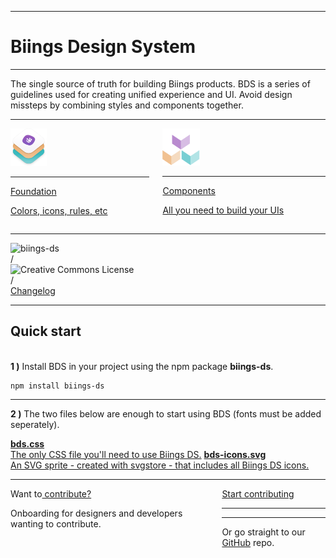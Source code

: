<hr class="is-hidden-desktop is-smaller">
<h1 class="title is-0 is-size-1-mobile is-family-secondary">Biings Design System</h1>
<hr>
<p class="subtitle is-4">
    <span class="has-text-weight-medium">The single source of truth for building Biings products</span>. BDS is a series of guidelines used for creating unified experience and UI. Avoid design missteps by combining styles and components together.
</p>
<hr class="is-size-4">
<div class="columns is-multiline">
    <div class="column is-half">
        <a href="#/color" class="box is-raised has-background-primary-dark hover-to-popping">
            <div class="box">
                    <img src="media/bds.png" width="58" class="no-zoom"/>
                    <hr class="is-size-8">
                    <div class="title is-4 has-text-white">Foundation</div>
                    <p class="subtitle is-6 has-text-weight-medium has-text-primary-lighter">Colors, icons, rules, etc</p>
            </div>
        </a>
    </div>
    <div class="column is-half">
        <a href="#/avatar" class="box is-raised has-background-white-ter hover-to-popping">
            <div class="box">
                <img src="media/components.png" width="60" class="no-zoom"/>
                <hr class="is-size-8">
                <div class="title is-4">Components</div>
                <p class="subtitle is-6 has-text-weight-medium has-text-grey">All you need to build your UIs</p>
            </div>
        </a>
    </div>
</div>

<hr>

<div class="levels has-text-grey-light">
    <div class="level-left">
        <div class="level-item">
            <img src="https://img.shields.io/npm/v/biings-ds.svg?color=%23815BC3&label=npm&style=flat-square"
                 alt="biings-ds">
        </div>
        <div class="level-item">/</div>
        <div class="level-item">
            <img alt="Creative Commons License"
                 style="border-width:0; height: 18px;"
                 src="https://mirrors.creativecommons.org/presskit/buttons/80x15/svg/by-sa.svg" />
        </div>
        <div class="level-item">/</div>
        <div class="level-item has-text-dark">
            <a href="https://updates.biings.com/biings-ds"
               class="is-size-7 is-ghost ">Changelog</a>
        </div>
    </div>
</div>

<hr class="is-visible is-size-1 is-wavy">

<h2 class="title is-3">Quick start</h2><br>

<div class="subtitle"><strong>1 )</strong> Install BDS in your project using the npm package <strong>biings-ds</strong>.</div>

    npm install biings-ds
<hr>

<div class="subtitle"><strong>2 )</strong> The two files below are enough to start using BDS (fonts must be added seperately).</div>

<a href="https://raw.githubusercontent.com/biings/biings-ds/master/build/bds.css" class="box is-raised hover-to-floating has-text-grey-darker" download><span class="is-monospace">**bds.css**</span><br>The only CSS file you'll need to use Biings DS.</a>
<a href="https://raw.githubusercontent.com/biings/biings-ds/master/build/bds-icons.min.svg" class="box is-raised hover-to-floating has-text-grey-darker" download><span class="is-monospace">**bds-icons.svg**</span><br>An SVG sprite - created with svgstore - that includes all Biings DS icons.</a>


<hr class="is-size-3">

<div class="box is-large is-well">
    <div class="columns is-marginless">
        <div class="column is-7">
            <div class="title is-3">Want to<u> contribute?</u></div>
            <p class="subtitle is-5 has-text-grey-darker">Onboarding for designers and developers wanting to contribute.</p>
        </div>
        <div class="column is-4 is-offset-1 has-text-centered is-size-7 has-text-grey-dark">
            <a href="#/contribute" class="button is-rounded is-dark is-medium is-glowing is-beefy">Start contributing</a>
            <hr class="is-thin is-wavy">
            <hr class="is-thin is-wavy">
            Or go straight to our <a href="https://github.com/biings/biings-ds" class="is-underlined">GitHub</a> repo.
        </div>
    </div>
</div>

